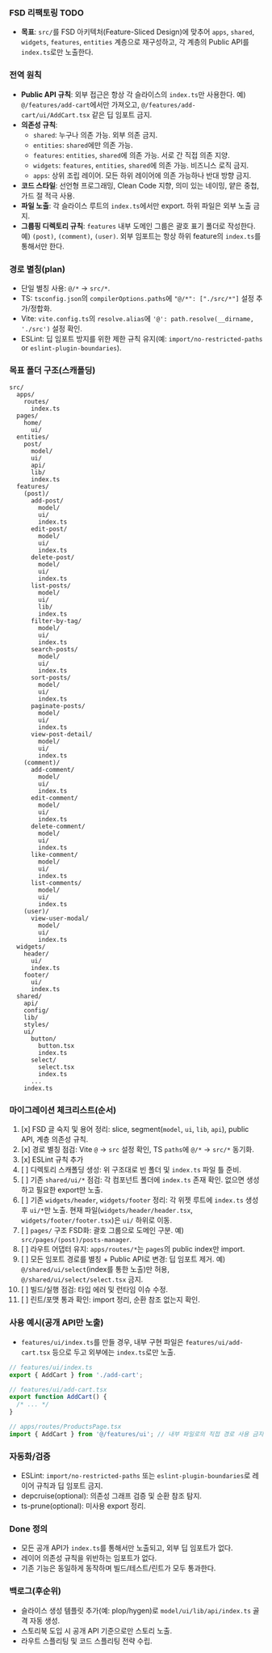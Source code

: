 ### FSD 리팩토링 TODO

- **목표**: `src/`를 FSD 아키텍처(Feature-Sliced Design)에 맞추어 `apps`, `shared`, `widgets`, `features`, `entities` 계층으로 재구성하고, 각 계층의 Public API를 `index.ts`로만 노출한다.

### 전역 원칙

- **Public API 규칙**: 외부 접근은 항상 각 슬라이스의 `index.ts`만 사용한다. 예) `@/features/add-cart`에서만 가져오고, `@/features/add-cart/ui/AddCart.tsx` 같은 딥 임포트 금지.
- **의존성 규칙**:
  - `shared`: 누구나 의존 가능. 외부 의존 금지.
  - `entities`: `shared`에만 의존 가능.
  - `features`: `entities`, `shared`에 의존 가능. 서로 간 직접 의존 지양.
  - `widgets`: `features`, `entities`, `shared`에 의존 가능. 비즈니스 로직 금지.
  - `apps`: 상위 조립 레이어. 모든 하위 레이어에 의존 가능하나 반대 방향 금지.
- **코드 스타일**: 선언형 프로그래밍, Clean Code 지향, 의미 있는 네이밍, 얕은 중첩, 가드 절 적극 사용.
- **파일 노출**: 각 슬라이스 루트의 `index.ts`에서만 export. 하위 파일은 외부 노출 금지.
- **그룹핑 디렉토리 규칙**: `features` 내부 도메인 그룹은 괄호 표기 폴더로 작성한다. 예) `(post)`, `(comment)`, `(user)`. 외부 임포트는 항상 하위 feature의 `index.ts`를 통해서만 한다.

### 경로 별칭(plan)

- 단일 별칭 사용: `@/*` → `src/*`.
- TS: `tsconfig.json`의 `compilerOptions.paths`에 `"@/*": ["./src/*"]` 설정 추가/정합화.
- Vite: `vite.config.ts`의 `resolve.alias`에 `'@': path.resolve(__dirname, './src')` 설정 확인.
- ESLint: 딥 임포트 방지를 위한 제한 규칙 유지(예: `import/no-restricted-paths` or `eslint-plugin-boundaries`).

### 목표 폴더 구조(스캐폴딩)

```
src/
  apps/
    routes/
      index.ts
  pages/
    home/
      ui/
  entities/
    post/
      model/
      ui/
      api/
      lib/
      index.ts
  features/
    (post)/
      add-post/
        model/
        ui/
        index.ts
      edit-post/
        model/
        ui/
        index.ts
      delete-post/
        model/
        ui/
        index.ts
      list-posts/
        model/
        ui/
        lib/
        index.ts
      filter-by-tag/
        model/
        ui/
        index.ts
      search-posts/
        model/
        ui/
        index.ts
      sort-posts/
        model/
        ui/
        index.ts
      paginate-posts/
        model/
        ui/
        index.ts
      view-post-detail/
        model/
        ui/
        index.ts
    (comment)/
      add-comment/
        model/
        ui/
        index.ts
      edit-comment/
        model/
        ui/
        index.ts
      delete-comment/
        model/
        ui/
        index.ts
      like-comment/
        model/
        ui/
        index.ts
      list-comments/
        model/
        ui/
        index.ts
    (user)/
      view-user-modal/
        model/
        ui/
        index.ts
  widgets/
    header/
      ui/
      index.ts
    footer/
      ui/
      index.ts
  shared/
    api/
    config/
    lib/
    styles/
    ui/
      button/
        button.tsx
        index.ts
      select/
        select.tsx
        index.ts
      ...
    index.ts
```

### 마이그레이션 체크리스트(순서)

1. [x] FSD 글 숙지 및 용어 정리: slice, segment(`model`, `ui`, `lib`, `api`), public API, 계층 의존성 규칙.
2. [x] 경로 별칭 점검: Vite `@` → `src` 설정 확인, TS `paths`에 `@/*` → `src/*` 동기화.
3. [x] ESLint 규칙 추가
4. [ ] 디렉토리 스캐폴딩 생성: 위 구조대로 빈 폴더 및 `index.ts` 파일 틀 준비.
5. [ ] 기존 `shared/ui/*` 점검: 각 컴포넌트 폴더에 `index.ts` 존재 확인. 없으면 생성하고 필요한 export만 노출.
6. [ ] 기존 `widgets/header`, `widgets/footer` 정리: 각 위젯 루트에 `index.ts` 생성 후 `ui/*`만 노출. 현재 파일(`widgets/header/header.tsx`, `widgets/footer/footer.tsx`)은 `ui/` 하위로 이동.
7. [ ] `pages/` 구조 FSD화: 괄호 그룹으로 도메인 구분. 예) `src/pages/(post)/posts-manager`.
8. [ ] 라우트 어댑터 유지: `apps/routes/*`는 `pages`의 public index만 import.
9. [ ] 모든 임포트 경로를 별칭 + Public API로 변경: 딥 임포트 제거. 예) `@/shared/ui/select`(index를 통한 노출)만 허용, `@/shared/ui/select/select.tsx` 금지.
10. [ ] 빌드/실행 점검: 타입 에러 및 런타임 이슈 수정.
11. [ ] 린트/포맷 통과 확인: import 정리, 순환 참조 없는지 확인.

### 사용 예시(공개 API만 노출)

- `features/ui/index.ts`를 만들 경우, 내부 구현 파일은 `features/ui/add-cart.tsx` 등으로 두고 외부에는 `index.ts`로만 노출.

```ts
// features/ui/index.ts
export { AddCart } from './add-cart';
```

```ts
// features/ui/add-cart.tsx
export function AddCart() {
  /* ... */
}
```

```ts
// apps/routes/ProductsPage.tsx
import { AddCart } from '@/features/ui'; // 내부 파일로의 직접 경로 사용 금지
```

### 자동화/검증

- ESLint: `import/no-restricted-paths` 또는 `eslint-plugin-boundaries`로 레이어 규칙과 딥 임포트 금지.
- depcruise(optional): 의존성 그래프 검증 및 순환 참조 탐지.
- ts-prune(optional): 미사용 export 정리.

### Done 정의

- 모든 공개 API가 `index.ts`를 통해서만 노출되고, 외부 딥 임포트가 없다.
- 레이어 의존성 규칙을 위반하는 임포트가 없다.
- 기존 기능은 동일하게 동작하며 빌드/테스트/린트가 모두 통과한다.

### 백로그(후순위)

- 슬라이스 생성 템플릿 추가(예: plop/hygen)로 `model/ui/lib/api/index.ts` 골격 자동 생성.
- 스토리북 도입 시 공개 API 기준으로만 스토리 노출.
- 라우트 스플리팅 및 코드 스플리팅 전략 수립.
